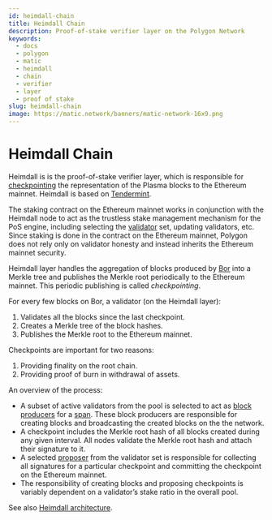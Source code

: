 ```yaml
---
id: heimdall-chain
title: Heimdall Chain
description: Proof-of-stake verifier layer on the Polygon Network
keywords:
  - docs
  - polygon
  - matic
  - heimdall
  - chain
  - verifier
  - layer
  - proof of stake
slug: heimdall-chain
image: https://matic.network/banners/matic-network-16x9.png 
---
```


# Heimdall Chain

Heimdall is is the proof-of-stake verifier layer, which is responsible for [checkpointing](/docs/maintain/glossary#checkpoint-transaction) the representation of the Plasma blocks to the Ethereum mainnet. Heimdall is based on [Tendermint](https://tendermint.com/).

The staking contract on the Ethereum mainnet works in conjunction with the Heimdall node to act as the trustless stake management mechanism for the PoS engine, including selecting the [validator](/docs/maintain/glossary#validator) set, updating validators, etc. Since staking is done in the contract on the Ethereum mainnet, Polygon does not rely only on validator honesty and instead inherits the Ethereum mainnet security.

Heimdall layer handles the aggregation of blocks produced by [Bor](/docs/maintain/glossary#bor) into a Merkle tree and publishes the Merkle root periodically to the Ethereum mainnet. This periodic publishing is called *checkpointing*.

For every few blocks on Bor, a validator (on the Heimdall layer):

1. Validates all the blocks since the last checkpoint.
2. Creates a Merkle tree of the block hashes.
3. Publishes the Merkle root to the Ethereum mainnet.

Checkpoints are important for two reasons:

1. Providing finality on the root chain.
2. Providing proof of burn in withdrawal of assets.

An overview of the process:

* A subset of active validators from the pool is selected to act as [block producers](/docs/maintain/glossary#block-producer) for a [span](/docs/maintain/glossary#span). These block producers are responsible for creating blocks and broadcasting the created blocks on the the network.
* A checkpoint includes the Merkle root hash of all blocks created during any given interval. All nodes validate the Merkle root hash and attach their signature to it.
* A selected [proposer](/docs/maintain/glossary#proposer) from the validator set is responsible for collecting all signatures for a particular checkpoint and committing the checkpoint on the Ethereum mainnet.
* The responsibility of creating blocks and proposing checkpoints is variably dependent on a validator’s stake ratio in the overall pool.

See also [Heimdall architecture](/docs/pos/heimdall/overview).

